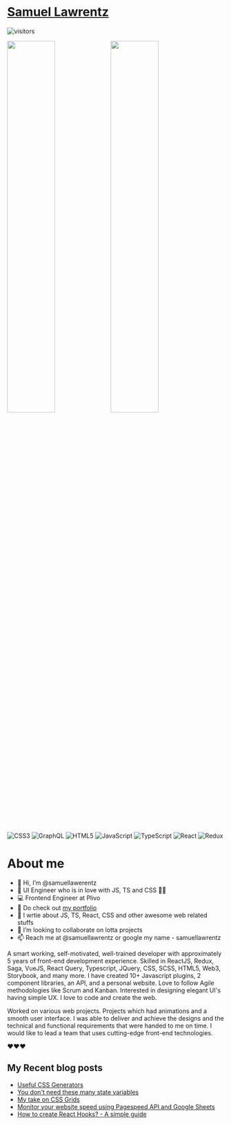 # [Samuel Lawrentz](https://samuellawrentz.com)
![visitors](https://visitor-badge.glitch.me/badge?page_id=samuellawrentz.samuellawrentz&left_color=green&right_color=red)

<img align="left"  width="47%" src="https://github-readme-stats.vercel.app/api/top-langs/?username=samuellawrentz&theme=radical&layout=compact" />
<img align="left" width="47%" src="https://github-readme-stats.vercel.app/api?username=samuellawrentz&hide=contribs,stars&theme=radical&show_icons=true"/> 


![CSS3](https://img.shields.io/badge/css3-%231572B6.svg?style=for-the-badge&logo=css3&logoColor=white)
![GraphQL](https://img.shields.io/badge/-GraphQL-E10098?style=for-the-badge&logo=graphql&logoColor=white)
![HTML5](https://img.shields.io/badge/html5-%23E34F26.svg?style=for-the-badge&logo=html5&logoColor=white)
![JavaScript](https://img.shields.io/badge/javascript-%23323330.svg?style=for-the-badge&logo=javascript&logoColor=%23F7DF1E)
![TypeScript](https://img.shields.io/badge/typescript-%23007ACC.svg?style=for-the-badge&logo=typescript&logoColor=white)
![React](https://img.shields.io/badge/react-%2320232a.svg?style=for-the-badge&logo=react&logoColor=%2361DAFB)
![Redux](https://img.shields.io/badge/redux-%23593d88.svg?style=for-the-badge&logo=redux&logoColor=white)

#####
#####

# About me

- 👋 Hi, I’m @samuellawerentz
- 🔧 UI Engineer who is in love with JS, TS and CSS 🔧🔧
- 💻 Frontend Engineer at Plivo
- 🥇 Do check out [my portfolio](https://samuellawrentz.com)
- 📄 I wrtie about JS, TS, React, CSS and other awesome web related stuffs
- 💞️ I’m looking to collaborate on lotta projects
- 📫 Reach me at @samuellawrentz or google my name - samuellawrentz

A smart working, self-motivated, well-trained developer with approximately 5 years of front-end development experience. Skilled in ReactJS, Redux, Saga, VueJS, React Query, Typescript, JQuery, CSS, SCSS, HTML5, Web3, Storybook, and many more. I have created 10+ Javascript plugins, 2 component libraries, an API, and a personal website. Love to follow Agile methodologies like Scrum and Kanban. Interested in designing elegant UI's having simple UX. I love to code and create the web. 

Worked on various web projects. Projects which had animations and a smooth user interface. I was able to deliver and achieve the designs and the technical and functional requirements that were handed to me on time. I would like to lead a team that uses cutting-edge front-end technologies.

❤️❤️❤️


## My Recent blog posts
<!-- BLOG-POST-LIST:START -->
- [Useful CSS Generators](https://samuellawrentz.comblog/useful-amazing-css-tools-and-generators)
- [You don&#39;t need these many state variables](https://samuellawrentz.com/blog/reduce-react-states-and-hooks/)
- [My take on CSS Grids](https://samuellawrentz.com/blog/css-grids-examples-guide-tutorial/)
- [Monitor your website speed using Pagespeed API and Google Sheets](https://samuellawrentz.com/blog/monitor-website-pagespeed-with-googlesheets/)
- [How to create React Hooks? - A simple guide](https://samuellawrentz.com/blog/how-to-create-react-hooks-simple/)
<!-- BLOG-POST-LIST:END -->

<!---
samuellawerentz/samuellawerentz is a ✨ special ✨ repository because its `README.md` (this file) appears on your GitHub profile.
You can click the Preview link to take a look at your changes.
--->
